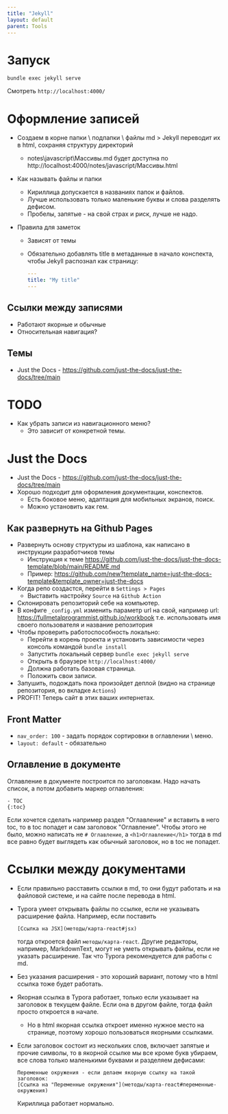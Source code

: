 ```yaml
---
title: "Jekyll"
layout: default
parent: Tools
---
```




# Запуск

```
bundle exec jekyll serve
```

Смотреть `http://localhost:4000/`



# Оформление записей

- Создаем в корне папки \ подпапки \ файлы md > Jekyll переводит их в html, сохраняя структуру директорий

  - notes\javascript\Массивы.md будет доступна по http://localhost:4000/notes/javascript/Массивы.html

- Как называть файлы и папки

  - Кириллица допускается в названиях папок и файлов.
  - Лучше использовать только маленькие буквы и слова разделять дефисом.
  - Пробелы, запятые - на свой страх и риск, лучше не надо.

- Правила для заметок

  - Зависят от темы

  - Обязательно добавлять title в метаданные в начало конспекта, чтобы Jekyll распознал как страницу:

    ```yaml
    ---
    title: "My title"
    ---
    ```

## Ссылки между записями

- Работают якорные и обычные
- Относительная навигация?

## Темы

- Just the Docs - https://github.com/just-the-docs/just-the-docs/tree/main





# TODO

- Как убрать записи из навигационного меню?
  - Это зависит от конкретной темы.





# Just the Docs

- Just the Docs - https://github.com/just-the-docs/just-the-docs/tree/main
- Хорошо подходит для оформления документации, конспектов.
  - Есть боковое меню, адаптация для мобильных экранов, поиск.
  - Можно установить как гем.

## Как развернуть на Github Pages

- Развернуть основу структуры из шаблона, как написано в инструкции разработчиков темы
  - Инструкция к теме https://github.com/just-the-docs/just-the-docs-template/blob/main/README.md
  - Пример: https://github.com/new?template_name=just-the-docs-template&template_owner=just-the-docs
- Когда репо создастся, перейти в `Settings > Pages`
  - Выставить настройку `Source` на `Github Action`
- Склонировать репозиторий себе на компьютер.
- В конфиге `_config.yml` изменить параметр url на свой, например url: https://fullmetalprogrammist.github.io/workbook т.е. использовать имя своего пользователя и название репозитория
- Чтобы проверить работоспособность локально:
  - Перейти в корень проекта и установить зависимости через консоль командой `bundle install`
  - Запустить локальный сервер `bundle exec jekyll serve`
  - Открыть в браузере `http://localhost:4000/`
  - Должна работать базовая страница.
  - Положить свои записи.
- Запушить, подождать пока произойдет деплой (видно на странице репозитория, во вкладке `Actions`)
- PROFIT! Теперь сайт в этих ваших интернетах.

## Front Matter

- `nav_order: 100` - задать порядок сортировки в оглавлении \ меню.
- `layout: default` - обязательно

## Оглавление в документе

Оглавление в документе построится по заголовкам. Надо начать список, а потом добавить маркер оглавления:

```
- TOC
{:toc}
```

Если хочется сделать например раздел "Оглавление" и вставить в него toc, то в toc попадет и сам заголовок "Оглавление". Чтобы этого не было, можно написать не `# Оглавление`, а `<h1>Оглавление</h1>` тогда в md все равно будет выглядеть как обычный заголовок, но в toc не попадет.



# Ссылки между документами

- Если правильно расставить ссылки в md, то они будут работать и на файловой системе, и на сайте после перевода в html.

- Typora умеет открывать файлы по ссылке, если не указывать расширение файла. Например, если поставить

  ```
  [Ссылка на JSX](методы/карта-react#jsx)
  ```

  тогда откроется файл `методы/карта-react`. Другие редакторы, например, MarkdownText, могут не уметь открывать файлы, если не указать расширение. Так что Typora рекомендуется для работы с md.

- Без указания расширения - это хороший вариант, потому что в html ссылка тоже будет работать.

- Якорная ссылка в Typora работает, только если указывает на заголовок в текущем файле. Если она в другом файле, тогда файл просто откроется в начале.

  - Но в html якорная ссылка откроет именно нужное место на странице, поэтому хорошо пользоваться якорными ссылками.

- Если заголовок состоит из нескольких слов, включает запятые и прочие символы, то в якорной ссылке мы все кроме букв убираем, все слова только маленькими буквами и разделяем дефисами:

  ```
  Переменные окружения - если делаем якорную ссылку на такой заголовок:
  [Ссылка на "Переменные окружения"](методы/карта-react#переменные-окружения)
  ```

  Кириллица работает нормально.


